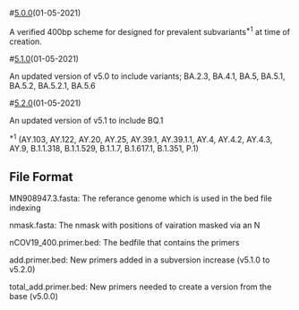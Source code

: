 #[5.0.0](https://github.com/quick-lab/nCOV19)(01-05-2021)

A verified 400bp scheme for designed for prevalent subvariants<sup>*1</sup> at time of creation. 

#[5.1.0](https://github.com/quick-lab/nCOV19)(01-05-2021)

An updated version of v5.0 to include variants; BA.2.3, BA.4.1, BA.5, BA.5.1, BA.5.2, BA.5.2.1, BA.5.6

#[5.2.0](https://github.com/quick-lab/nCOV19)(01-05-2021)

An updated version of v5.1 to include BQ.1


<sup>*1</sup>
(AY.103, AY.122, AY.20, AY.25, AY.39.1, AY.39.1.1, AY.4, AY.4.2, AY.4.3, AY.9, B.1.1.318, B.1.1.529, B.1.1.7, B.1.617.1, B.1.351, P.1)

## File Format
MN908947.3.fasta:       The referance genome which is used in the bed file indexing

nmask.fasta:            The nmask with positions of vairation masked via an N

nCOV19_400.primer.bed:  The bedfile that contains the primers

add.primer.bed:         New primers added in a subversion increase (v5.1.0 to v5.2.0)

total_add.primer.bed:   New primers needed to create a version from the base (v5.0.0)

